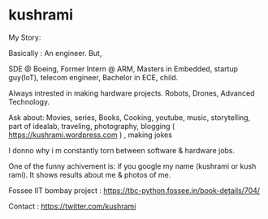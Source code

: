 # kushrami
My Story:

Basically : An engineer. But,

SDE @ Boeing, Former Intern @ ARM, Masters in Embedded, startup guy(IoT), telecom engineer, Bachelor in ECE, child.

Always intrested in making hardware projects. Robots, Drones, Advanced Technology.

Ask about: Movies, series, Books, Cooking, youtube, music, storytelling, part of idealab, 
traveling, photography, blogging ( https://kushrami.wordpress.com ) , making jokes

I donno why i m constantly torn between software & hardware jobs.

One of the funny achivement is: if you google my name (kushrami or kush rami). It shows results about me & photos of me.

Fossee IIT bombay project : https://tbc-python.fossee.in/book-details/704/

Contact : https://twitter.com/kushrami
